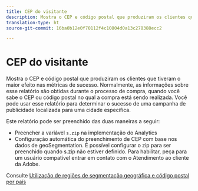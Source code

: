 ```yaml
---
title: CEP do visitante
description: Mostra o CEP e código postal que produziram os clientes que tiveram o maior efeito nas métricas de sucesso. Normalmente, as informações sobre esse relatório são obtidas durante o processo de compra, quando você sabe o CEP ou código postal no qual a compra está sendo realizada. Você pode usar esse relatório para determinar o sucesso de uma campanha de publicidade localizada para uma cidade específica.
translation-type: ht
source-git-commit: 16ba0b12e0f70112f4c10804d0a13c278388ecc2

---
```



# CEP do visitante

Mostra o CEP e código postal que produziram os clientes que tiveram o maior efeito nas métricas de sucesso. Normalmente, as informações sobre esse relatório são obtidas durante o processo de compra, quando você sabe o CEP ou código postal no qual a compra está sendo realizada. Você pode usar esse relatório para determinar o sucesso de uma campanha de publicidade localizada para uma cidade específica.

Este relatório pode ser preenchido das duas maneiras a seguir:

* Preencher a variável `s.zip` na implementação do Analytics
* Configuração automática do preenchimento de CEP com base nos dados de geoSegmentation. É possível configurar o zip para ser preenchido quando s.zip não estiver definido. Para habilitar, peça para um usuário compatível entrar em contato com o Atendimento ao cliente da Adobe.

Consulte [Utilização de regiões de segmentação geográfica e código postal por país](reports-geosegmentation-reference.md)
